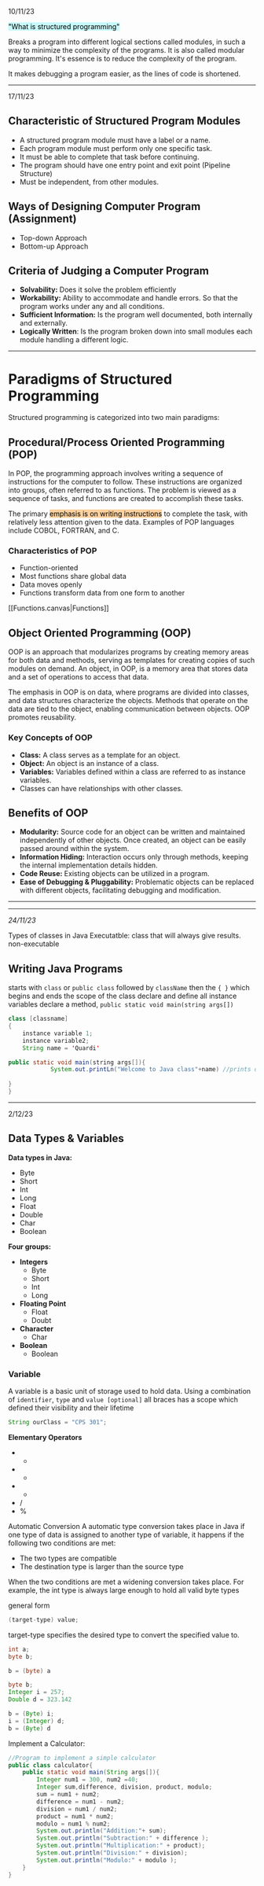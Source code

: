 10/11/23

<mark style="background: #ABF7F7A6;"> "What is structured programming"</mark>


Breaks a program into different logical sections called modules, in such a way to minimize the complexity of the programs. It is also called modular programming. It's essence is to reduce the complexity of the program.

It makes debugging a program easier, as the lines of code is shortened. 

---
17/11/23
## Characteristic of Structured Program Modules
- A structured program module must have a label or a name.
- Each program module must perform only one specific task.
- It must be able to complete that task before continuing.
- The program should have one entry point and exit point  (Pipeline Structure)
- Must be independent, from other modules. 

## Ways of Designing Computer Program (Assignment)
- Top-down Approach
- Bottom-up Approach 

## Criteria of Judging a Computer Program
- **Solvability:** Does it solve the problem efficiently 
- **Workability:** Ability to accommodate and handle errors. So that the program works under any and all conditions. 
- **Sufficient Information:** Is the program well documented, both internally and externally. 
- **Logically Written**: Is the program broken down into small modules each module handling a different logic. 


---
# Paradigms of Structured Programming

Structured programming is categorized into two main paradigms:

## Procedural/Process Oriented Programming (POP)
In POP, the programming approach involves writing a sequence of instructions for the computer to follow. These instructions are organized into groups, often referred to as functions. The problem is viewed as a sequence of tasks, and functions are created to accomplish these tasks.

The primary <mark style="background: #FFB86CA6;">emphasis is on writing instructions</mark> to complete the task, with relatively less attention given to the data. Examples of POP languages include COBOL, FORTRAN, and C.

### Characteristics of POP
- Function-oriented
- Most functions share global data
- Data moves openly
- Functions transform data from one form to another

[[Functions.canvas|Functions]]

## Object Oriented Programming (OOP)
OOP is an approach that modularizes programs by creating memory areas for both data and methods, serving as templates for creating copies of such modules on demand. An object, in OOP, is a memory area that stores data and a set of operations to access that data.

The emphasis in OOP is on data, where programs are divided into classes, and data structures characterize the objects. Methods that operate on the data are tied to the object, enabling communication between objects. OOP promotes reusability.

### Key Concepts of OOP

- **Class:** A class serves as a template for an object.
- **Object:** An object is an instance of a class.
- **Variables:** Variables defined within a class are referred to as instance variables.
- Classes can have relationships with other classes.

## Benefits of OOP

- **Modularity:** Source code for an object can be written and maintained independently of other objects. Once created, an object can be easily passed around within the system.
- **Information Hiding:** Interaction occurs only through methods, keeping the internal implementation details hidden.
- **Code Reuse:** Existing objects can be utilized in a program.
- **Ease of Debugging & Pluggability:** Problematic objects can be replaced with different objects, facilitating debugging and modification.

---


---
*24/11/23*

Types of classes in Java
Executatble: class that will always give results. 
non-executable
## Writing Java Programs

starts with `class` or `public class` followed by `className`
then the `{ }` which begins and ends the scope of the class
declare and define all instance variables
declare a method, `public static void main(string args[])`

```Java
class [classname]
{
	instance variable 1;
	instance variable2;
	String name = 'Quardi' 

public static void main(string args[]){
			System.out.printLn("Welcome to Java class"+name) //prints on newline
					
}
}
```

---
2/12/23
## Data Types & Variables

**Data types in Java:**
- Byte
- Short
- Int
- Long
- Float
- Double
- Char
- Boolean

**Four groups:**
-  **Integers**
	- Byte
	- Short
	- Int
	- Long
 - **Floating Point**
	 - Float
	 - Doubt
- **Character** 
	- Char
- **Boolean**
	- Boolean

### Variable
A variable is a basic unit of storage used to hold data. 
Using a combination of `identifier`, `type` and `value [optional]` all braces has a scope which defined their visibility and their lifetime 

```Java
String ourClass = "CPS 301";
```


**Elementary Operators**
- *
- -
- +
- /
- %


Automatic Conversion
A automatic type conversion takes place in Java if one type of data is assigned to another type of variable, it happens if the following two conditions are met:
- The two types are compatible
- The destination type is larger than the source type

When the two conditions are met a widening conversion takes place. For example, the int type is always large enough to hold all valid byte types

general form
```Java
(target-type) value;
```
target-type specifies the desired type to convert the specified value to.

```Java
int a;
byte b;

b = (byte) a
```


```Java
byte b;
Integer i = 257;
Double d = 323.142

b = (Byte) i;
i = (Integer) d;
b = (Byte) d 
```

Implement a Calculator:
```Java
//Program to implement a simple calculator
public class calculator{
	public static void main(String args[]){
		Integer num1 = 300, num2 =40;
		Integer sum,difference, division, product, modulo;
		sum = num1 + num2;
		difference = num1 - num2;
		division = num1 / num2;
		product = num1 * num2;
		modulo = num1 % num2;
		System.out.println("Addition:"+ sum);
		System.out.println("Subtraction:" + difference );
		System.out.println("Multiplication:" + product);
		System.out.println("Division:" + division);
		System.out.println("Modulo:" + modulo );
	}
} 
```